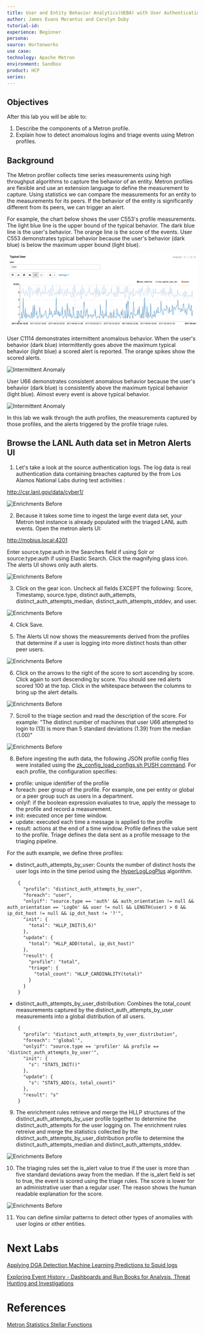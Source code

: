 ```yaml
---
title: User and Entity Behavior Analytics(UEBA) with User Authentication Events
author: James Evans Morantus and Carolyn Duby
tutorial-id: 
experience: Beginner
persona: 
source: Hortonworks
use case: 
technology: Apache Metron
environment: Sandbox
product: HCP
series: 
---
```

## Objectives

After this lab you will be able to:

1. Describe the components of a Metron profile.
2. Explain how to detect anomalous logins and triage events using Metron profiles.

## Background

The Metron profiler collects time series measurements using high throughput algorithms to capture the behavior of an entity.  Metron profiles are flexible and use an extension language to define the measurement to capture.   Using statistics we can compare the measurements for an entity to the measurements for its peers.  If the behavior of the entity is significantly different from its peers, we can trigger an alert.

For example, the chart below shows the user C553's profile measurements.   The light blue line is the upper bound of the typical behavior.  The dark blue line is the user's behavior.   The orange line is the score of the events.   User C553 demonstrates typical behavior because the user's behavior (dark blue) is below the maximum upper bound (light blue).  

![Typical User](profilingauthlogs_imgs/typical_user.png)

User C1114 demonstrates intermittent anomalous behavior.  When the user's behavior (dark blue) intermittently goes above the maximum typical behavior (light blue) a scored alert is reported.  The orange spikes show the scored alerts.     

![Intermittent Anomaly](profilingauthlogs/intermittent_anomaly.png)
 
User U66 demonstrates consistent anomalous behavior because the user's behavior (dark blue) is consistently above the maximum typical behavior (light blue).  Almost every event is above typical behavior.   

![Intermittent Anomaly](profilingauthlogs/continuous_anomaly.png)

In this lab we walk through the auth profiles, the measurements captured by those profiles, and the alerts triggered by the profile triage rules. 

## Browse the LANL Auth data set in Metron Alerts UI

1. Let's take a look at the source authentication logs.  The log data is real authentication data containing breaches captured by the from Los Alamos National Labs during test activities :

http://csr.lanl.gov/data/cyber1/

![Enrichments Before](profilingauthlogs/lanl.png)

2. Because it takes some time to ingest the large event data set, your Metron test instance is already populated with the triaged LANL auth events.  Open the metron alerts UI:

http://mobius.local:4201

Enter source.type:auth in the Searches field if using Solr or source:type:auth if using Elastic Search. Click the magnifying glass icon.  The alerts UI shows only auth alerts.

![Enrichments Before](profilingauthlogs/01_alerts_ui_auth_alerts.png)

3. Click on the gear icon.  Uncheck all fields EXCEPT the following:
Score, Timestamp, source.type, distinct auth_attempts, distinct_auth_attempts_median, distinct_auth_attempts_stddev, and user.

![Enrichments Before](profilingauthlogs/02_select_auth_fields.png)

4. Click Save.

5. The Alerts UI now shows the measurements derived from the profiles that determine if a user is logging into more distinct hosts than other peer users. 

![Enrichments Before](03_show_auth_measurements.png)

6. Click on the arrows to the right of the score to sort ascending by score.   Click again to sort descending by score.  You should see red alerts scored 100 at the top.  Click in the whitespace between the columns to bring up the alert details.

![Enrichments Before](profilingauthlogs/04_auth_high_score_alert_details.png)

7. Scroll to the triage section and read the description of the score.   For example: "The distinct number of machines that user U66 attempted to login to (13) is more than 5 standard deviations (1.39) from the median (1.00)"

![Enrichments Before](profilingauthlogs/05_auth_triage_details.png)

8. Before ingesting the auth data, the following JSON profile config files were installed using the [zk_config_load_configs.sh PUSH command](https://docs.hortonworks.com/HDPDocuments/HCP1/HCP-1.6.1/runbook/content/creating_a_profile.html).  For each profile, the configuration specifies:
* profile: unique identifier of the profile
* foreach: peer group of the profile.  For example, one per entity or global or a peer group such as users in a department.
* onlyif: if the boolean expression evaluates to true, apply the message to the profile and record a measurement.
* init: executed once per time window.
* update: executed each time a message is applied to the profile
* result: actions at the end of a time window.  Profile defines the value sent to the profile.  Triage defines the data sent as a profile message to the triaging pipeline.

For the auth example, we define three profiles:

* distinct_auth_attempts_by_user: Counts the number of distinct hosts the user logs into in the time period using the [HyperLogLogPlus](https://metron.apache.org/current-book/metron-analytics/metron-statistics/HLLP.html) algorithm.

```
    {
      "profile": "distinct_auth_attempts_by_user",
      "foreach": "user",
      "onlyif": "source.type == 'auth' && auth_orientation != null && auth_orientation == 'LogOn' && user != null && LENGTH(user) > 0 && ip_dst_host != null && ip_dst_host != '?'",
      "init": {
        "total": "HLLP_INIT(5,6)"
      },
      "update": {
        "total": "HLLP_ADD(total, ip_dst_host)"
      },
      "result": {
        "profile": "total",
        "triage": {
          "total_count": "HLLP_CARDINALITY(total)"
        }
      }
    }
``` 

* distinct_auth_attempts_by_user_distribution: Combines the total_count measurements captured by the distinct_auth_attempts_by_user measurements into a global distribution of all users.
```
    {
      "profile": "distinct_auth_attempts_by_user_distribution",
      "foreach": "'global'",
      "onlyif": "source.type == 'profiler' && profile == 'distinct_auth_attempts_by_user'",
      "init": {
        "s": "STATS_INIT()"
      },
      "update": {
        "s": "STATS_ADD(s, total_count)"
      },
      "result": "s"
    }
```

9.  The enrichment rules retrieve and merge the HLLP structures of the distinct_auth_attempts_by_user profile together to determine the distinct_auth_attempts for the user logging on.  The enrichment rules retreive and merge the statistics collected by the distinct_auth_attempts_by_user_distribution profile to determine the distinct_auth_attempts_median and distinct_auth_attempts_stddev.

![Enrichments Before](profilingauthlogs/06_auth_enrichment.png)

10.  The triaging rules set the is_alert value to true if the user is more than five standard deviations away from the median.  If the is_alert field is set to true, the event is scored using the triage rules.  The score is lower for an administrative user than a regular user.  The reason shows the human readable explanation for the score.

![Enrichments Before](profilingauthlogs/07_auth_triage.png)

11. You can define similar patterns to detect other types of anomalies with user logins or other entities.

# Next Labs
[Applying DGA Detection Machine Learning Predictions to Squid logs](../08_DGADetectionModelAsService/tutorial.md)

[Exploring Event History - Dashboards and Run Books for Analysis, Threat Hunting and Investigations](../07_ExploringEventHistory/tutorial.md)

# References 
[Metron Statistics Stellar Functions](https://metron.apache.org/current-book/metron-analytics/metron-statistics/index.html)
